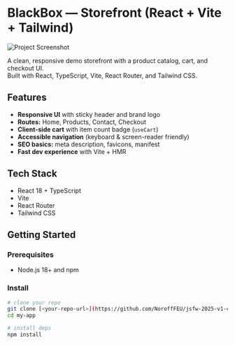 # BlackBox — Storefront (React + Vite + Tailwind)
![Project Screenshot](/Blackboxhome.png)

A clean, responsive demo storefront with a product catalog, cart, and checkout UI.  
Built with React, TypeScript, Vite, React Router, and Tailwind CSS.

## Features

- **Responsive UI** with sticky header and brand logo
- **Routes:** Home, Products, Contact, Checkout
- **Client-side cart** with item count badge (`useCart`)
- **Accessible navigation** (keyboard & screen-reader friendly)
- **SEO basics:** meta description, favicons, manifest
- **Fast dev experience** with Vite + HMR

## Tech Stack

- React 18 + TypeScript
- Vite
- React Router
- Tailwind CSS

## Getting Started

### Prerequisites
- Node.js 18+ and npm

### Install
```bash
# clone your repo
git clone [<your-repo-url>](https://github.com/NoroffFEU/jsfw-2025-v1-christian-jsframeworks)
cd my-app

# install deps
npm install
